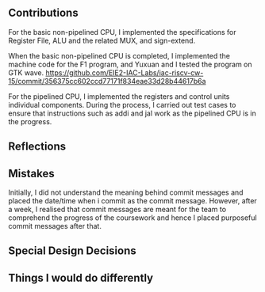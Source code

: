 ## Contributions
For the basic non-pipelined CPU, I implemented the specifications for Register File, ALU and the related MUX, and sign-extend.

When the basic non-pipelined CPU is completed, I implemented the machine code for the F1 program, and Yuxuan and I tested the program on GTK wave.
https://github.com/EIE2-IAC-Labs/iac-riscv-cw-15/commit/356375cc602ccd77171f834eae33d28b44617b6a

For the pipelined CPU, I implemented the registers and control units individual components. 
During the process, I carried out test cases to ensure that instructions such as addi and jal work as the pipelined CPU is in the progress.


## Reflections



## Mistakes
Initially, I did not understand the meaning behind commit messages and placed the date/time when i commit as the commit message. However, after a week, I realised that commit messages are meant for the team to comprehend the progress of the coursework and hence I placed purposeful commit messages after that.

## Special Design Decisions

## Things I would do differently
